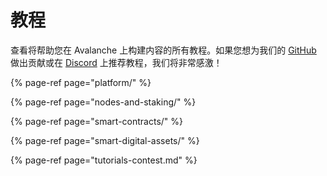 # 教程

查看将帮助您在 Avalanche 上构建内容的所有教程。如果您想为我们的 [GitHub](https://github.com/ava-labs) 做出贡献或在 [Discord](https://chat.avax.network) 上推荐教程，我们将非常感激！

{% page-ref page="platform/" %}

{% page-ref page="nodes-and-staking/" %}

{% page-ref page="smart-contracts/" %}

{% page-ref page="smart-digital-assets/" %}

{% page-ref page="tutorials-contest.md" %}

